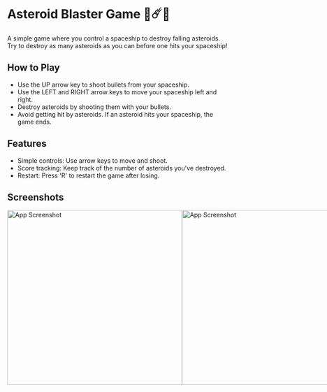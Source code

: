 
# Asteroid Blaster Game 🚀☄️🌠

A simple game where you control a spaceship to destroy falling asteroids. Try to destroy as many asteroids as you can before one hits your spaceship!


## How to Play

- Use the UP arrow key to shoot bullets from your spaceship.
- Use the LEFT and RIGHT arrow keys to move your spaceship left and right.
- Destroy asteroids by shooting them with your bullets.
- Avoid getting hit by asteroids. If an asteroid hits your spaceship, the game ends.

## Features

- Simple controls: Use arrow keys to move and shoot.
- Score tracking: Keep track of the number of asteroids you've destroyed.
- Restart: Press 'R' to restart the game after losing.




## Screenshots
<div style="display:flex;">
    <img src="https://i.postimg.cc/qqCHf2y8/Captura-de-pantalla-2024-03-02-105348.png" alt="App Screenshot" width="400"/>
    <img src="https://i.postimg.cc/5tVzXM3z/Captura-de-pantalla-2024-03-02-105557.png" alt="App Screenshot" width="400"/>
</div>


